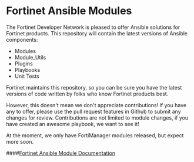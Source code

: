# Fortinet Ansible Modules
The Fortinet Developer Network is pleased to offer Ansible solutions for Fortinet products. 
This repository will contain the latest versions of Ansible components:
* Modules
* Module_Utils
* Plugins
* Playbooks
* Unit Tests

Fortinet maintains this repository, 
so you can be sure you have the latest versions of code written 
by folks who know Fortinet products best.

However, this doesn't mean we don't appreciate contributions!
If you have any to offer, please use the pull request features in Github to 
submit any changes for review. Contributions are not limited to module changes, 
if you have created an awesome playbook, we want to see it!

At the moment, we only have FortiManager modules released, but expect more soon.

####[Fortinet Ansible Module Documentation](https://ftnt-ansible-docs.readthedocs.io/en/latest/)